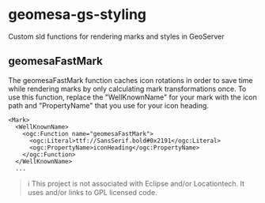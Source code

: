 # geomesa-gs-styling
Custom sld functions for rendering marks and styles in GeoServer

## geomesaFastMark

The geomesaFastMark function caches icon rotations in order to save time while rendering marks by only calculating mark transformations once.
To use this function, replace the "WellKnownName" for your mark with the icon path and "PropertyName" that you use for your icon heading.

```
<Mark>
  <WellKnownName>
    <ogc:Function name="geomesaFastMark">
      <ogc:Literal>ttf://SansSerif.bold#0x2191</ogc:Literal>
      <ogc:PropertyName>iconHeading</ogc:PropertyName>
    </ogc:Function>
  </WellKnownName>
  ...
```

> :information_source: This project is not associated with Eclipse and/or Locationtech. It uses and/or links to GPL licensed code.
